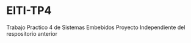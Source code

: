 # EITI-TP4
Trabajo Practico 4 de Sistemas Embebidos
Proyecto Independiente del respositorio anterior